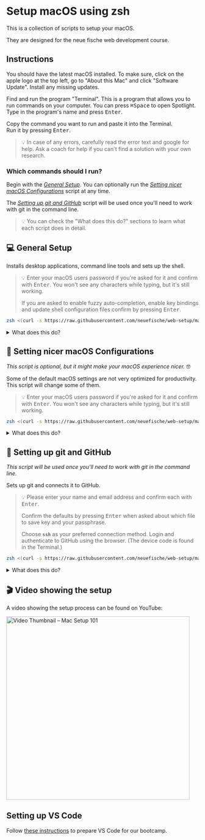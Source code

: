 # Setup macOS using zsh

This is a collection of scripts to setup your macOS.

They are designed for the neue fische web development course.

## Instructions

You should have the latest macOS installed. To make sure, click on the apple logo at the top left, go to "About this Mac" and click "Software Update". Install any missing updates.

Find and run the program "Terminal". This is a program that allows you to run commands on your computer. You can press <kbd>⌘</kbd><kbd>Space</kbd> to open Spotlight. Type in the program's name and press <kbd>Enter</kbd>.

Copy the command you want to run and paste it into the Terminal.  
Run it by pressing <kbd>Enter</kbd>.

> 💡 In case of any errors, carefully read the error text and google for help. Ask a coach for help if you can't find a solution with your own research.

### Which commands should I run?

Begin with the [_General Setup_](#-general-setup). You can optionally run the [_Setting nicer macOS Configurations_](#-setting-nicer-macos-configurations) script at any time.

The [_Setting up git and GitHub_](#-setting-up-git-and-github) script will be used once you'll need to work with git in the command line.

> 💡 You can check the "What does this do?" sections to learn what each script does in detail.

## 💻 General Setup

Installs desktop applications, command line tools and sets up the shell.

> 💡 Enter your macOS users password if you're asked for it and confirm with <kbd>Enter</kbd>. You won't see any characters while typing, but it's still working.
>
> If you are asked to enable fuzzy auto-completion, enable key bindings and update shell configuration files confirm by pressing <kbd>Enter</kbd>.

```sh
zsh <(curl -s https://raw.githubusercontent.com/neuefische/web-setup/main/setup)
```

<details>
<summary>What does this do?</summary>

This command will download the [`setup` script](/setup) from GitHub and run it on your computer.

The script will install [Homebrew](https://brew.sh/) which is a package manager for macOS.

Using Homebrew it will install the following command line tools:

- [gh](https://cli.github.com/) is a command line tool for GitHub
- [git](https://git-scm.com/) is a version control system
- [antigen](https://antigen.sharats.me/) is a plugin manager for zsh (the shell)
- [zsh-completions](https://github.com/zsh-users/zsh-completions#readme) is a collection of additional auto completion definitions for zsh
- [exa](https://the.exa.website/) is a modern replacement for ls (list files)
- [tree](http://mama.indstate.edu/users/ice/tree/) is a recursive directory listing command that produces a depth indented listing of files
- [fnm](https://github.com/Schniz/fnm#readme) is a fast and simple Node.js version manager

It will also install the following desktop applications using Homebrew:

- [iTerm2](https://iterm2.com/) is a terminal emulator for macOS
- [Visual Studio Code](https://code.visualstudio.com/) is a code editor
- [Rectangle](https://rectangleapp.com/) is a window manager for macOS
- [QuickLook JSON](http://www.sagtau.com/quicklookjson.html) is a quicklook plugin for JSON files
- [Firefox Developer Edition](https://www.mozilla.org/en-US/firefox/developer/) is a web browser

Using fnm the script will install the latest [LTS](https://github.com/nodejs/release#release-schedule) version of [Node.js](https://nodejs.org/en/) a JavaScript runtime.

The script will use npm to install the following packages globally:

- [eslint](https://eslint.org/) is a tool for identifying and reporting on patterns found in ECMAScript/JavaScript code

The script will copy [zsh configuration files](/configs) from this repository to configure zsh. It will also setup [shell-integration for iTerm](https://iterm2.com/documentation-shell-integration.html).

</details>

## 🍏 Setting nicer macOS Configurations

_This script is optional, but it might make your macOS experience nicer._ 🤓

Some of the default macOS settings are not very optimized for productivity. This script will change some of them.

> 💡 Enter your macOS users password if you're asked for it and confirm with <kbd>Enter</kbd>. You won't see any characters while typing, but it's still working.

```sh
zsh <(curl -s https://raw.githubusercontent.com/neuefische/web-setup/main/setup-macos)
```

<details>
<summary>What does this do?</summary>

This command will download the [`setup-macos` script](/setup-macos) from GitHub and run it on your computer.

The script will change the following macOS settings:

- disable disk eject warning
- set dock autohide timings to feel more responsive
- make hidden apps transparent in the dock
- remove recent apps from the dock
- set key repeat to feel more responsive
- set show all files in Finder (including hidden ones)
- make home folder the default location in Finder
- disable automatic spelling correction

> 💡 If you want only some of the settings to be applied, copy the relevant lines from the [setup script](/setup-macos) and run them in the Terminal.
>
> Don't forget to run `killall Dock && killall Finder` (or restart you computer) to apply the changes.

</details>

## 🐙 Setting up git and GitHub

_This script will be used once you'll need to work with git in the command line._

Sets up git and connects it to GitHub.

> 💡 Please enter your name and email address and confirm each with <kbd>Enter</kbd>.
>
> Confirm the defaults by pressing <kbd>Enter</kbd> when asked about which file to save key and your passphrase.
>
> Choose **`ssh`** as your preferred connection method. Login and authenticate to GitHub using the browser. (The device code is found in the Terminal.)

```sh
zsh <(curl -s https://raw.githubusercontent.com/neuefische/web-setup/main/setup-git)
```

<details>
<summary>What does this do?</summary>

This command will download the [`setup-git` script](/setup-git) from GitHub and run it on your computer.

The script will setup git and create a new ssh key for GitHub. It will also add the key to your GitHub account using the GitHub CLI.

</details>

## 🎬 Video showing the setup

A video showing the setup process can be found on YouTube:

[<img src="https://img.youtube.com/vi/oSbdusMN0bA/maxresdefault.jpg" width="480" alt="Video Thumbnail – Mac Setup 101"
/>](https://youtu.be/oSbdusMN0bA)

## Setting up VS Code

Follow [these instructions](./vscode-setup.md) to prepare VS Code for our bootcamp.
